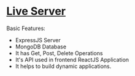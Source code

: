 # [Live Server](https://food-table-server.vercel.app/)

Basic Features: 
- ExpressJS Server
- MongoDB Database
- It has Get, Post, Delete Operations
- It's API used in frontend ReactJS Application
- It helps to build dynamic applications.
